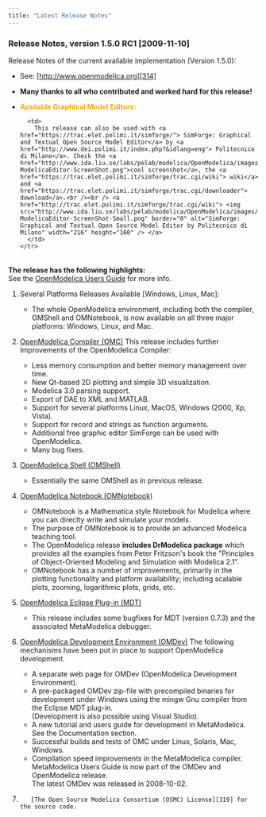 ```yaml
---
title: "Latest Release Notes"
---
```

### Release Notes, version 1.5.0 RC1 [2009-11-10]

Release Notes of the current available implementation (Version 1.5.0): 

  * See: [http://www.openmodelica.org][314] 
  * **Many thanks to all who contributed and worked hard for this release!** 
  * **<font color="orange">Available Graphical Model Editors:</font>**     
    <table border="0">
      <tbody>
        <tr>
          <!-- <td>   This release of OpenModelica can be used togheter with the   graphic editor <a   href="http://www.mathcore.com/products/mathmodelica/lite/index.php?gad=CLXN4I0EEghTy-sQq_-nBxjL9Y37AyD1lbor">MathModelica   Lite</a> by <a href="http://www.mathcore.com">MathCore Engineering   AB</a>.<br /><br />       <a href="http://www.mathcore.com/products/mathmodelica/lite/index.php?gad=CLXN4I0EEghTy-sQq_-nBxjL9Y37AyD1lbor">       <img        src="/labs/pelab/modelica/OpenModelica/images/MathModelicaLite-ModelicaEditor-ScreenShot.png"        width="204" height="158"         alt="MathModelica Lite by MathCore AB" />       </a>      </td>-->
          
          <td>
            This release can also be used with <a href="https://trac.elet.polimi.it/simforge/"> SimForge: Graphical and Textual Open Source Model Editor</a> by <a href="http://www.dei.polimi.it/index.php?&idlang=eng"> Politecnico di Milano</a>. Check the <a href="http://www.ida.liu.se/labs/pelab/modelica/OpenModelica/images/SimForge-ModelicaEditor-ScreenShot.png">cool screenshot</a>, the <a href="https://trac.elet.polimi.it/simforge/trac.cgi/wiki"> wiki</a> and <a href="https://trac.elet.polimi.it/simforge/trac.cgi/downloader"> download</a>.<br /><br /> <a href="http://trac.elet.polimi.it/simforge/trac.cgi/wiki"> <img src="http://www.ida.liu.se/labs/pelab/modelica/OpenModelica/images/SimForge-ModelicaEditor-ScreenShot-Small.png" border="0" alt="SimForge: Graphical and Textual Open Source Model Editor by Politecnico di Milano" width="216" height="160" /> </a>
          </td>
        </tr>
      </tbody>
    </table>

**The release has the following highlights:**            
See the [OpenModelica Users Guide][315] for more info. 

  1. Several Platforms Releases Available [Windows, Linux, Mac]: 
      * The whole OpenModelica environment, including both the compiler, OMShell and OMNotebook, is now available on all three major platforms: Windows, Linux, and Mac.
  2. [OpenModelica Compiler (OMC)][316] 
    This release includes further Improvements of the OpenModelica Compiler: 
    
      * Less memory consumption and better memory management over time. 
      * New Qt-based 2D plotting and simple 3D visualization. 
      * Modelica 3.0 parsing support. 
      * Export of DAE to XML and MATLAB. 
      * Support for several platforms Linux, MacOS, Windows (2000, Xp, Vista). 
      * Support for record and strings as function arguments. 
      * Additional free graphic editor SimForge can be used with OpenModelica. 
      * Many bug fixes. 
  3. [OpenModelica Shell (OMShell)][316] 
      * Essentially the same OMShell as in previous release. 
  4. [OpenModelica Notebook (OMNotebook)][316] 
      * OMNotebook is a Mathematica style Notebook for Modelica where you can direclty write and simulate your models. 
      * The purpose of OMNotebook is to provide an advanced Modelica teaching tool. 
      * The OpenModelica release **includes DrModelica package** which provides all the examples from Peter Fritzson's book the "Principles of Object-Oriented Modeling and Simulation with Modelica 2.1". 
      * OMNotebook has a number of improvements, primarily in the plotting functionality and platform availability; including scalable plots, zooming, logarithmic plots, grids, etc. 
  5. [OpenModelica Eclipse Plug-in (MDT)][317] 
      * This release includes some bugfixes for MDT (version 0.7.3) and the associated MetaModelica debugger. 
  6. [OpenModelica Development Environment (OMDev)][318] 
    The following mechanisms have been put in place to support OpenModelica development. 
    
      * A separate web page for OMDev (OpenModelica Development Environment). 
      * A pre-packaged OMDev zip-file with precompiled binaries for development under Windows using the mingw Gnu compiler from the Eclipse MDT plug-in.   
        (Development is also possible using Visual Studio). 
      * A new tutorial and users guide for development in MetaModelica. See the Documentation section. 
      * Successful builds and tests of OMC under Linux, Solaris, Mac, Windows. 
      * Compilation speed improvements in the MetaModelica compiler.            
        MetaModelica Users Guide is now part of the OMDev and OpenModelica release.            
        The latest OMDev was released in 2008-10-02. 
  7.        [The Open Source Modelica Consortium (OSMC) License][319] for the source code.

 [314]: http://www.ida.liu.se/labs/pelab/modelica/OpenModelica.html
 [315]: http://www.ida.liu.se/labs/pelab/modelica/OpenModelica/releases/1.5.0/doc/OpenModelicaUsersGuide.pdf
 [316]: http://www.ida.liu.se/labs/pelab/modelica/OpenModelica.html#Download
 [317]: http://www.ida.liu.se/labs/pelab/modelica/OpenModelica/MDT
 [318]: http://www.ida.liu.se/%7Eadrpo/omc/omdev/mingw
 [319]: http://www.ida.liu.se/labs/pelab/modelica/OpenModelica/Documents/LICENSE.txt